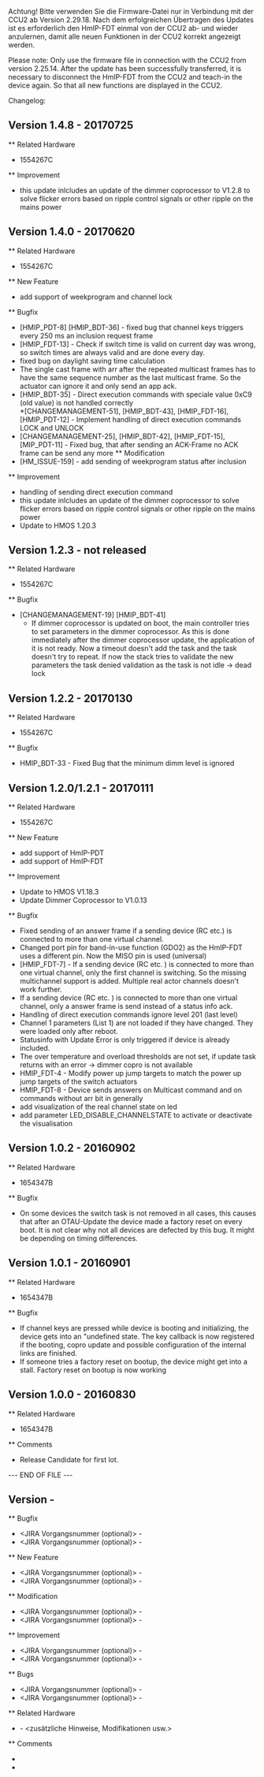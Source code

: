 Achtung! Bitte verwenden Sie die Firmware-Datei nur in Verbindung mit der CCU2 ab Version 2.29.18.
Nach dem erfolgreichen Übertragen des Updates ist es erforderlich den HmIP-FDT einmal von der CCU2 ab- und wieder anzulernen, damit alle neuen Funktionen in der CCU2 korrekt angezeigt werden.

Please note: Only use the firmware file in connection with the CCU2 from version 2.25.14.
After the update has been successfully transferred, it is necessary to disconnect the HmIP-FDT from the CCU2 and teach-in the device again. So that all new functions are displayed in the CCU2.

Changelog:

Version 1.4.8 - 20170725
--------------------------------------------------------------
** Related Hardware
   * 1554267C

** Improvement
   * this update inlcludes an update of the dimmer coprocessor
     to V1.2.8 to solve flicker errors based on ripple control signals
     or other ripple on the mains power


Version 1.4.0 - 20170620
--------------------------------------------------------------
** Related Hardware
   * 1554267C

** New Feature
   * add support of weekprogram and channel lock   

** Bugfix
   * [HMIP_PDT-8]
     [HMIP_BDT-36] - fixed bug that channel keys triggers
      every 250 ms an inclusion request frame
   * [HMIP_FDT-13] - Check if switch time is valid on current
      day was wrong, so switch times are always valid and are
      done every day.
   * fixed bug on daylight saving time calculation   
   * The single cast frame with arr after the repeated
      multicast frames has to have the same sequence
      number as the last multicast frame. So the actuator can
      ignore it and only send an app ack.
   * [HMIP_BDT-35] - Direct execution commands with speciale
      value 0xC9 (old value) is not handled correctly  
   *[CHANGEMANAGEMENT-51], [HMIP_BDT-43], [HMIP_FDT-16],
     [HMIP_PDT-12] - Implement handling of direct
     execution commands LOCK and UNLOCK
   * [CHANGEMANAGEMENT-25], [HMIP_BDT-42], [HMIP_FDT-15],
      [MIP_PDT-11] - Fixed bug, that after sending an
      ACK-Frame no ACK frame can be send any more 
** Modification
   * [HM_ISSUE-159] - add sending of weekprogram status after
      inclusion      

** Improvement
   * handling of sending direct execution command
   * this update inlcludes an update of the dimmer coprocessor 
     to solve flicker errors based on ripple control signals or 
     other ripple on the mains power
   * Update to HMOS 1.20.3  
 
Version 1.2.3 - not released   
--------------------------------------------------------------

** Related Hardware
   * 1554267C

** Bugfix
   * [CHANGEMANAGEMENT-19]
      [HMIP_BDT-41]
      - If dimmer coprocessor is updated on boot, the main
         controller tries to set parameters in the dimmer
         coprocessor. As this is done immediately  after the
         dimmer coprocessor update, the application of it is
         not ready. Now a timeout doesn't add the task and
         the task doesn't try to repeat. If now the stack
         tries to validate the new parameters the task denied
         validation as the task is not idle -> dead lock   
         
         
Version 1.2.2 - 20170130
--------------------------------------------------------------

** Related Hardware
   * 1554267C
   
** Bugfix
   * HMIP_BDT-33 - Fixed Bug that the minimum dimm level is
     ignored
     
Version 1.2.0/1.2.1 - 20170111
--------------------------------------------------------------

** Related Hardware
   * 1554267C

** New Feature
   * add support of HmIP-PDT
   * add support of HmIP-FDT   

** Improvement
   * Update to HMOS V1.18.3
   * Update Dimmer Coprocessor to V1.0.13

** Bugfix
   * Fixed sending of an answer frame if a sending device (RC
     etc.) is connected to more than one virtual channel.
   * Changed port pin for band-in-use function (GDO2) as the
     HmIP-FDT uses a different pin. Now the MISO pin is used
     (universal)
   * [HMIP_FDT-7] - If a sending device (RC etc. ) is
     connected to more than one virtual channel, only the
     first channel is switching. So the missing multichannel
     support is added. Multiple real actor channels doesn't
     work further.
   * If a sending device (RC etc. ) is connected to more than
     one virtual channel, only a answer frame is send
     instead of a status info ack.
   * Handling of direct execution commands ignore level 201
     (last level)
   * Channel 1 parameters (List 1) are not loaded if they
     have changed. They were loaded only after reboot.
   * Statusinfo with Update Error is only triggered if device
     is already included.
   * The over temperature and overload thresholds are not
     set, if update task returns with an error -> dimmer
     copro is not available
   * HMIP_FDT-4 - Modify power up jump targets to match the
     power up jump targets of the switch actuators
   * HMIP_FDT-8 - Device sends answers on Multicast command
     and on commands without arr bit in generally
   * add visualization of the real channel state on led
   * add parameter LED_DISABLE_CHANNELSTATE to activate
     or deactivate the visualisation

Version 1.0.2 - 20160902
--------------------------------------------------------------

** Related Hardware
   * 1654347B

** Bugfix
   * On some devices the switch task is not removed in all
      cases, this causes that after an OTAU-Update the device
      made a factory reset on every boot. It is not clear why
      not all devices are defected by this bug. It might be
      depending on timing differences.

Version 1.0.1 - 20160901
--------------------------------------------------------------

** Related Hardware
   * 1654347B

** Bugfix
   * If channel keys are pressed while device is booting
      and initializing, the device gets into an "undefined
      state. The key callback is now registered if the
      booting, copro update and possible configuration of the
      internal links are finished.
   * If someone tries a factory reset on bootup, the device
      might get into a stall. Factory reset on bootup is now
      working


Version 1.0.0 - 20160830
--------------------------------------------------------------

** Related Hardware
   * 1654347B

** Comments 
   * Release Candidate for first lot.
	 
	 
--- END OF FILE ---



Version <Versionsnummer> - <Releasedatum im Format YYYYMMDD>
--------------------------------------------------------------

** Bugfix
   * <JIRA Vorgangsnummer (optional)> - <Beschreibung des allgemeinen Fehlers bzw. Programmabsturzes>
   * <JIRA Vorgangsnummer (optional)> - <Beschreibung des allgemeinen Fehlers bzw. Programmabsturzes>

** New Feature
   * <JIRA Vorgangsnummer (optional)> - <Beschreibung der neuen Funktion>
   * <JIRA Vorgangsnummer (optional)> - <Beschreibung der neuen Funktion>

** Modification
   * <JIRA Vorgangsnummer (optional)> - <Beschreibung der Modifikation>
   * <JIRA Vorgangsnummer (optional)> - <Beschreibung der Modifikation>

** Improvement
   * <JIRA Vorgangsnummer (optional)> - <Beschreibung der Verbesserung>
   * <JIRA Vorgangsnummer (optional)> - <Beschreibung der Verbesserung>

** Bugs
   * <JIRA Vorgangsnummer (optional)> - <Beschreibung des offenen Fehlers>
   * <JIRA Vorgangsnummer (optional)> - <Beschreibung des offenen Fehlers>

** Related Hardware
   * <Platinennummer> - <zusätzliche Hinweise, Modifikationen usw.>

** Comments
   * <Allgemeiner Kommentar>
   * <Allgemeiner Kommentar>


